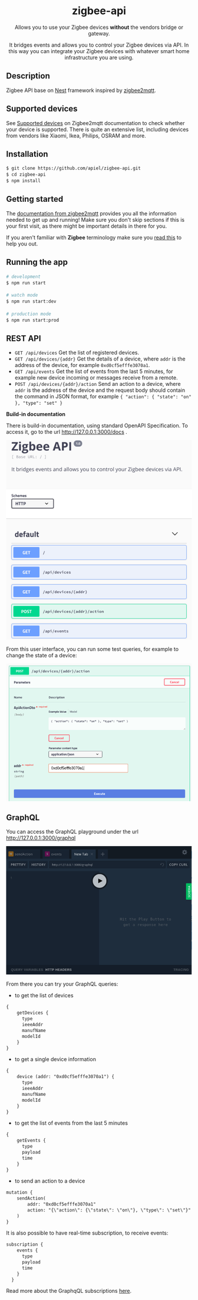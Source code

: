 <div align="center">
    <h1>zigbee-api</h1>
    <p>
        Allows you to use your Zigbee devices <b>without</b> the vendors bridge or gateway.
    </p>
    <p>
        It bridges events and allows you to control your Zigbee devices via API. In this way you can integrate your Zigbee devices with whatever smart home infrastructure you are using.
    </p>
</div>

## Description

Zigbee API base on [Nest](https://github.com/nestjs/nest) framework inspired by [zigbee2mqtt](https://github.com/Koenkk/zigbee2mqtt).

## Supported devices
See [Supported devices](https://koenkk.github.io/zigbee2mqtt/information/supported_devices.html) on Zigbee2mqtt documentation to check whether your device is supported. There is quite an extensive list, including devices from vendors like Xiaomi, Ikea, Philips, OSRAM and more.

## Installation

```bash
$ git clone https://github.com/apiel/zigbee-api.git
$ cd zigbee-api
$ npm install
```

## Getting started

The [documentation from zigbee2mqtt](https://koenkk.github.io/zigbee2mqtt/) provides you all the information needed to get up and running! Make sure you don't skip sections if this is your first visit, as there might be important details in there for you.

If you aren't familiar with **Zigbee** terminology make sure you [read this](https://koenkk.github.io/zigbee2mqtt/information/zigbee_network.html) to help you out.

## Running the app

```bash
# development
$ npm run start

# watch mode
$ npm run start:dev

# production mode
$ npm run start:prod
```

## REST API

- `GET /api/devices` Get the list of registered devices.
- `GET /api/devices/{addr}` Get the details of a device, where `addr` is the address of the device, for example `0xd0cf5efffe3070a1`.
- `GET /api/events` Get the list of events from the last 5 minutes, for example new device incoming or messages receive from a remote.
- `POST /api/devices/{addr}/action` Send an action to a device, where `addr` is the address of the device and the request body should contain the command in JSON format, for example `{ "action": { "state": "on" }, "type": "set" }`

**Build-in documentation**

There is build-in documentation, using standard OpenAPI Specification. To access it, go to the url http://127.0.0.1:3000/docs . 

![swagger documentation](docs/images/swagger.png)

From this user interface, you can run some test queries, for example to change the state of a device:

![swagger tryout](docs/images/swagger_tryout.png)

## GraphQL

You can access the GraphQL playground under the url http://127.0.0.1:3000/graphql 

![graphql playground](docs/images/graphql_playground.png)

From there you can try your GraphQL queries:

- to get the list of devices

```
{
    getDevices {
      type
      ieeeAddr
      manufName
      modelId
    }
}
```

- to get a single device information

```
{
    device (addr: "0xd0cf5efffe3070a1") {
      type
      ieeeAddr
      manufName
      modelId
    }
}
```

- to get the list of events from the last 5 minutes

```
{
    getEvents {
      type
      payload
      time
    }
}
```

- to send an action to a device

```
mutation {
    sendAction(
        addr: "0xd0cf5efffe3070a1"
        action: "{\"action\": {\"state\": \"on\"}, \"type\": \"set\"}"
    )
}
```

It is also possible to have real-time subscription, to receive events:

```
subscription {
    events {
      type
      payload
      time
    }
  }
```

Read more about the GraphqQL subscriptions [here](https://www.apollographql.com/docs/graphql-subscriptions/).
